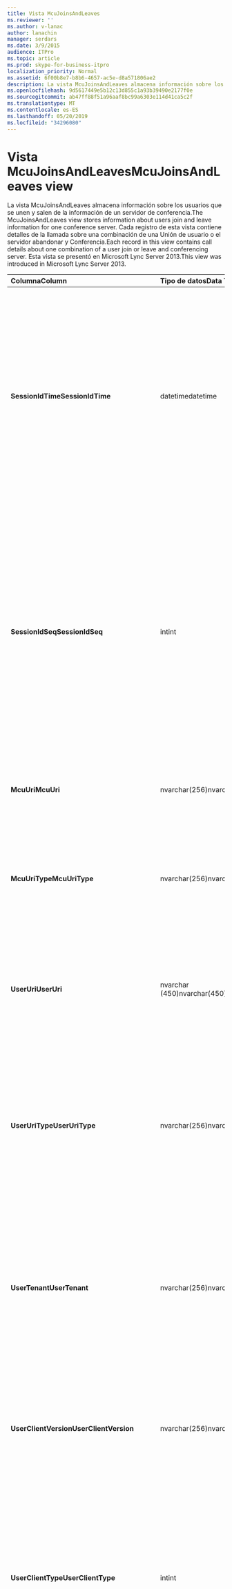 ```yaml
---
title: Vista McuJoinsAndLeaves
ms.reviewer: ''
ms.author: v-lanac
author: lanachin
manager: serdars
ms.date: 3/9/2015
audience: ITPro
ms.topic: article
ms.prod: skype-for-business-itpro
localization_priority: Normal
ms.assetid: 6f00b8e7-b8b6-4657-ac5e-d8a571806ae2
description: La vista McuJoinsAndLeaves almacena información sobre los usuarios que se unen y salen de la información de un servidor de conferencia. Cada registro de esta vista contiene detalles de la llamada sobre una combinación de una Unión de usuario o el servidor abandonar y Conferencia. Esta vista se presentó en Microsoft Lync Server 2013.
ms.openlocfilehash: 9d5617449e5b12c13d855c1a93b39490e2177f0e
ms.sourcegitcommit: ab47ff88f51a96aaf8bc99a6303e114d41ca5c2f
ms.translationtype: MT
ms.contentlocale: es-ES
ms.lasthandoff: 05/20/2019
ms.locfileid: "34296080"
---
```

# <a name="mcujoinsandleaves-view"></a><span data-ttu-id="310b4-105">Vista McuJoinsAndLeaves</span><span class="sxs-lookup"><span data-stu-id="310b4-105">McuJoinsAndLeaves view</span></span>
 
<span data-ttu-id="310b4-106">La vista McuJoinsAndLeaves almacena información sobre los usuarios que se unen y salen de la información de un servidor de conferencia.</span><span class="sxs-lookup"><span data-stu-id="310b4-106">The McuJoinsAndLeaves view stores information about users join and leave information for one conference server.</span></span> <span data-ttu-id="310b4-107">Cada registro de esta vista contiene detalles de la llamada sobre una combinación de una Unión de usuario o el servidor abandonar y Conferencia.</span><span class="sxs-lookup"><span data-stu-id="310b4-107">Each record in this view contains call details about one combination of a user join or leave and conferencing server.</span></span> <span data-ttu-id="310b4-108">Esta vista se presentó en Microsoft Lync Server 2013.</span><span class="sxs-lookup"><span data-stu-id="310b4-108">This view was introduced in Microsoft Lync Server 2013.</span></span>
  
|<span data-ttu-id="310b4-109">**Columna**</span><span class="sxs-lookup"><span data-stu-id="310b4-109">**Column**</span></span>|<span data-ttu-id="310b4-110">**Tipo de datos**</span><span class="sxs-lookup"><span data-stu-id="310b4-110">**Data Type**</span></span>|<span data-ttu-id="310b4-111">**Detalles**</span><span class="sxs-lookup"><span data-stu-id="310b4-111">**Details**</span></span>|
|:-----|:-----|:-----|
|<span data-ttu-id="310b4-112">**SessionIdTime**</span><span class="sxs-lookup"><span data-stu-id="310b4-112">**SessionIdTime**</span></span> <br/> |<span data-ttu-id="310b4-113">datetime</span><span class="sxs-lookup"><span data-stu-id="310b4-113">datetime</span></span>  <br/> |<span data-ttu-id="310b4-114">Hora de la instancia de conferencia.</span><span class="sxs-lookup"><span data-stu-id="310b4-114">Time of conference instance.</span></span> <span data-ttu-id="310b4-115">Se usa junto con SessionIdSeq para identificar de forma exclusiva una instancia de conferencia.</span><span class="sxs-lookup"><span data-stu-id="310b4-115">Used in conjunction with SessionIdSeq to uniquely identify a conference instance.</span></span> <span data-ttu-id="310b4-116">Para obtener más información, consulte la [tabla conferencias en Skype empresarial Server 2015](conferences.md) .</span><span class="sxs-lookup"><span data-stu-id="310b4-116">See the [Conferences table in Skype for Business Server 2015](conferences.md) for more information.</span></span> <br/> |
|<span data-ttu-id="310b4-117">**SessionIdSeq**</span><span class="sxs-lookup"><span data-stu-id="310b4-117">**SessionIdSeq**</span></span> <br/> |<span data-ttu-id="310b4-118">int</span><span class="sxs-lookup"><span data-stu-id="310b4-118">int</span></span>  <br/> |<span data-ttu-id="310b4-119">Número de identificación para identificar la instancia de la Conferencia.</span><span class="sxs-lookup"><span data-stu-id="310b4-119">ID number to identify the conference instance.</span></span> <span data-ttu-id="310b4-120">Se usa junto con SessionIdTime para identificar de forma exclusiva una instancia de conferencia.</span><span class="sxs-lookup"><span data-stu-id="310b4-120">Used in conjunction with SessionIdTime to uniquely identify a conference instance.</span></span> <span data-ttu-id="310b4-121">Para obtener más información, consulte la [tabla conferencias en Skype empresarial Server 2015](conferences.md) .</span><span class="sxs-lookup"><span data-stu-id="310b4-121">See the [Conferences table in Skype for Business Server 2015](conferences.md) for more information.</span></span> <br/> |
|<span data-ttu-id="310b4-122">**McuUri**</span><span class="sxs-lookup"><span data-stu-id="310b4-122">**McuUri**</span></span> <br/> |<span data-ttu-id="310b4-123">nvarchar(256)</span><span class="sxs-lookup"><span data-stu-id="310b4-123">nvarchar(256)</span></span>  <br/> |<span data-ttu-id="310b4-124">El URI del servidor de conferencia al que se conectó el usuario.</span><span class="sxs-lookup"><span data-stu-id="310b4-124">The URI of the conferencing server that the user connected to.</span></span>  <br/> |
|<span data-ttu-id="310b4-125">**McuUriType**</span><span class="sxs-lookup"><span data-stu-id="310b4-125">**McuUriType**</span></span> <br/> |<span data-ttu-id="310b4-126">nvarchar(256)</span><span class="sxs-lookup"><span data-stu-id="310b4-126">nvarchar(256)</span></span>  <br/> |<span data-ttu-id="310b4-127">El URI del servidor de conferencia al que se conectó el usuario.</span><span class="sxs-lookup"><span data-stu-id="310b4-127">The URI of the conferencing server that the user connected to.</span></span> <span data-ttu-id="310b4-128">Para obtener más información, consulte la [tabla UriTypes](uritypes.md) .</span><span class="sxs-lookup"><span data-stu-id="310b4-128">See the [UriTypes table](uritypes.md) for more information.</span></span> <br/> |
|<span data-ttu-id="310b4-129">**UserUri**</span><span class="sxs-lookup"><span data-stu-id="310b4-129">**UserUri**</span></span> <br/> |<span data-ttu-id="310b4-130">nvarchar (450)</span><span class="sxs-lookup"><span data-stu-id="310b4-130">nvarchar(450)</span></span>  <br/> |<span data-ttu-id="310b4-131">El URI del usuario en el que se ha capturado la información de Unión/salida del servidor de conferencias.</span><span class="sxs-lookup"><span data-stu-id="310b4-131">The URI of the user whose conferencing server join/leave information was captured.</span></span>  <br/> |
|<span data-ttu-id="310b4-132">**UserUriType**</span><span class="sxs-lookup"><span data-stu-id="310b4-132">**UserUriType**</span></span> <br/> |<span data-ttu-id="310b4-133">nvarchar(256)</span><span class="sxs-lookup"><span data-stu-id="310b4-133">nvarchar(256)</span></span>  <br/> |<span data-ttu-id="310b4-134">El tipo de URI del usuario en el que se capturó la información de Unión/salida del servidor de conferencias.</span><span class="sxs-lookup"><span data-stu-id="310b4-134">The type of URI of the user whose conferencing server join/leave information was captured.</span></span> <span data-ttu-id="310b4-135">Para obtener más información, consulte la [tabla UriTypes](uritypes.md) .</span><span class="sxs-lookup"><span data-stu-id="310b4-135">See the [UriTypes table](uritypes.md) for more information.</span></span> <br/> |
|<span data-ttu-id="310b4-136">**UserTenant**</span><span class="sxs-lookup"><span data-stu-id="310b4-136">**UserTenant**</span></span> <br/> |<span data-ttu-id="310b4-137">nvarchar(256)</span><span class="sxs-lookup"><span data-stu-id="310b4-137">nvarchar(256)</span></span>  <br/> |<span data-ttu-id="310b4-138">El inquilino del usuario en el que se ha capturado la información de Unión/salida del servidor de conferencias.</span><span class="sxs-lookup"><span data-stu-id="310b4-138">The tenant of the user whose conferencing server join/leave information was captured.</span></span> <span data-ttu-id="310b4-139">Para obtener más información, consulte la [tabla](tenants.md) de inquilinos.</span><span class="sxs-lookup"><span data-stu-id="310b4-139">See the [Tenants table](tenants.md) for more information.</span></span> <br/> |
|<span data-ttu-id="310b4-140">**UserClientVersion**</span><span class="sxs-lookup"><span data-stu-id="310b4-140">**UserClientVersion**</span></span> <br/> |<span data-ttu-id="310b4-141">nvarchar(256)</span><span class="sxs-lookup"><span data-stu-id="310b4-141">nvarchar(256)</span></span>  <br/> |<span data-ttu-id="310b4-142">La versión de cliente utilizada por el usuario en el que se capturó la información de Unión/salida del servidor de conferencias.</span><span class="sxs-lookup"><span data-stu-id="310b4-142">The version of client used by the user whose conferencing server join/leave information was captured.</span></span>  <br/> |
|<span data-ttu-id="310b4-143">**UserClientType**</span><span class="sxs-lookup"><span data-stu-id="310b4-143">**UserClientType**</span></span> <br/> |<span data-ttu-id="310b4-144">int</span><span class="sxs-lookup"><span data-stu-id="310b4-144">int</span></span>  <br/> |<span data-ttu-id="310b4-145">El cliente usado por el usuario en el que se capturó la información de Unión/salida del servidor de conferencias.</span><span class="sxs-lookup"><span data-stu-id="310b4-145">The client used by the user whose conferencing server join/leave information was captured.</span></span> <span data-ttu-id="310b4-146">Para obtener más información, consulta la [tabla UserAgentDef](useragentdef.md) .</span><span class="sxs-lookup"><span data-stu-id="310b4-146">See the [UserAgentDef table](useragentdef.md) for more details.</span></span> <br/> |
|<span data-ttu-id="310b4-147">**UserClientCategory**</span><span class="sxs-lookup"><span data-stu-id="310b4-147">**UserClientCategory**</span></span> <br/> |<span data-ttu-id="310b4-148">nvarchar (64)</span><span class="sxs-lookup"><span data-stu-id="310b4-148">nvarchar(64)</span></span>  <br/> |<span data-ttu-id="310b4-149">El nombre de la categoría del cliente usada por el usuario en el que se capturó la información de Unión/salida del servidor de conferencias.</span><span class="sxs-lookup"><span data-stu-id="310b4-149">The name of the category of the client used by the user whose conferencing server join/leave information was captured.</span></span>  <br/> |
|<span data-ttu-id="310b4-150">**McuUserInstance**</span><span class="sxs-lookup"><span data-stu-id="310b4-150">**McuUserInstance**</span></span> <br/> |<span data-ttu-id="310b4-151">int</span><span class="sxs-lookup"><span data-stu-id="310b4-151">int</span></span>  <br/> |<span data-ttu-id="310b4-152">Identifica de forma única la combinación de usuarios y dispositivos para los usuarios que tienen iniciada sesión simultáneamente en varios dispositivos.</span><span class="sxs-lookup"><span data-stu-id="310b4-152">Uniquely identifies the user/device combination for users simultaneously logged on to multiple devices.</span></span>  <br/> |
|<span data-ttu-id="310b4-153">**IsUserFromPstn**</span><span class="sxs-lookup"><span data-stu-id="310b4-153">**IsUserFromPstn**</span></span> <br/> |<span data-ttu-id="310b4-154">bit</span><span class="sxs-lookup"><span data-stu-id="310b4-154">bit</span></span>  <br/> |<span data-ttu-id="310b4-155">Bit que representa si el usuario es un usuario interno o no.</span><span class="sxs-lookup"><span data-stu-id="310b4-155">Bit that represents whether the user is an internal user or not.</span></span>  <br/> |
|<span data-ttu-id="310b4-156">**DialogSessionIdTime**</span><span class="sxs-lookup"><span data-stu-id="310b4-156">**DialogSessionIdTime**</span></span> <br/> |<span data-ttu-id="310b4-157">datetime</span><span class="sxs-lookup"><span data-stu-id="310b4-157">datetime</span></span>  <br/> |<span data-ttu-id="310b4-158">Hora de la solicitud de sesión.</span><span class="sxs-lookup"><span data-stu-id="310b4-158">Time of session request.</span></span> <span data-ttu-id="310b4-159">Se usa en conjunción con SessionIdSeq para identificar de forma única una sesión.</span><span class="sxs-lookup"><span data-stu-id="310b4-159">Used in conjunction with SessionIdSeq to uniquely identify a session.</span></span> <span data-ttu-id="310b4-160">Para obtener más información, consulte la [tabla cuadros de diálogo en Skype empresarial Server 2015](dialogs.md) .</span><span class="sxs-lookup"><span data-stu-id="310b4-160">See the [Dialogs table in Skype for Business Server 2015](dialogs.md) for more information.</span></span> <br/> |
|<span data-ttu-id="310b4-161">**DialogSessionIdSeq**</span><span class="sxs-lookup"><span data-stu-id="310b4-161">**DialogSessionIdSeq**</span></span> <br/> |<span data-ttu-id="310b4-162">int</span><span class="sxs-lookup"><span data-stu-id="310b4-162">int</span></span>  <br/> |<span data-ttu-id="310b4-163">Número de identificación para identificar la sesión.</span><span class="sxs-lookup"><span data-stu-id="310b4-163">ID number to identify the session.</span></span> <span data-ttu-id="310b4-164">Se usa en conjunción con SessionIdTime para identificar de forma única una sesión.</span><span class="sxs-lookup"><span data-stu-id="310b4-164">Used in conjunction with SessionIdTime to uniquely identify a session.</span></span> <span data-ttu-id="310b4-165">Para obtener más información, consulte la [tabla cuadros de diálogo en Skype empresarial Server 2015](dialogs.md) .</span><span class="sxs-lookup"><span data-stu-id="310b4-165">See the [Dialogs table in Skype for Business Server 2015](dialogs.md) for more information.</span></span> <br/> |
|<span data-ttu-id="310b4-166">**DialogId**</span><span class="sxs-lookup"><span data-stu-id="310b4-166">**DialogId**</span></span> <br/> |<span data-ttu-id="310b4-167">VARCHAR (775)</span><span class="sxs-lookup"><span data-stu-id="310b4-167">varchar(775)</span></span>  <br/> |<span data-ttu-id="310b4-168">IDENTIFICACIÓN del cuadro de diálogo SIP de la sesión.</span><span class="sxs-lookup"><span data-stu-id="310b4-168">SIP dialog ID of the session.</span></span> <span data-ttu-id="310b4-169">El formato es: diálogo; de-etiqueta; to-TAG.</span><span class="sxs-lookup"><span data-stu-id="310b4-169">The format is: dialog;from-tag;to-tag.</span></span>  <br/> |
|<span data-ttu-id="310b4-170">**UserJoinTime**</span><span class="sxs-lookup"><span data-stu-id="310b4-170">**UserJoinTime**</span></span> <br/> |<span data-ttu-id="310b4-171">datetime</span><span class="sxs-lookup"><span data-stu-id="310b4-171">datetime</span></span>  <br/> |<span data-ttu-id="310b4-172">Momento en que el usuario se unió al servidor de conferencia.</span><span class="sxs-lookup"><span data-stu-id="310b4-172">Time the user joined the conferencing server.</span></span>  <br/> |
|<span data-ttu-id="310b4-173">**UserLeaveTime**</span><span class="sxs-lookup"><span data-stu-id="310b4-173">**UserLeaveTime**</span></span> <br/> |<span data-ttu-id="310b4-174">datetime</span><span class="sxs-lookup"><span data-stu-id="310b4-174">datetime</span></span>  <br/> |<span data-ttu-id="310b4-175">El momento en que el usuario abandonó el servidor de conferencia.</span><span class="sxs-lookup"><span data-stu-id="310b4-175">Time the user left the conferencing server.</span></span>  <br/> |
   

